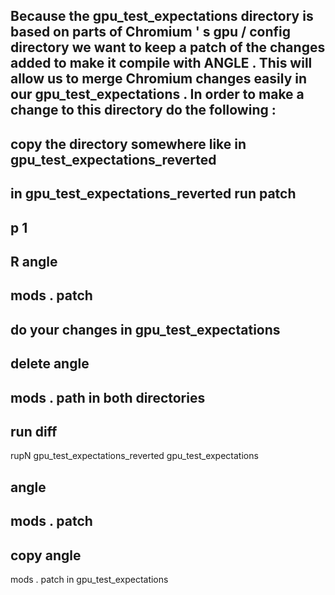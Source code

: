 Because
the
gpu_test_expectations
directory
is
based
on
parts
of
Chromium
'
s
gpu
/
config
directory
we
want
to
keep
a
patch
of
the
changes
added
to
make
it
compile
with
ANGLE
.
This
will
allow
us
to
merge
Chromium
changes
easily
in
our
gpu_test_expectations
.
In
order
to
make
a
change
to
this
directory
do
the
following
:
-
copy
the
directory
somewhere
like
in
gpu_test_expectations_reverted
-
in
gpu_test_expectations_reverted
run
patch
-
p
1
-
R
angle
-
mods
.
patch
-
do
your
changes
in
gpu_test_expectations
-
delete
angle
-
mods
.
path
in
both
directories
-
run
diff
-
rupN
gpu_test_expectations_reverted
gpu_test_expectations
>
angle
-
mods
.
patch
-
copy
angle
-
mods
.
patch
in
gpu_test_expectations
